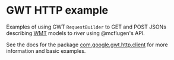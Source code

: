 # GWT HTTP example

Examples of using GWT `RequestBuilder` to GET and POST JSONs describing
[WMT](https://github.com/csdms/wmt) models to _river_ using
@mcflugen's API.

See the docs for the package
[com.google.gwt.http.client](http://www.gwtproject.org/javadoc/latest/com/google/gwt/http/client/package-summary.html")
for more information and basic examples.
